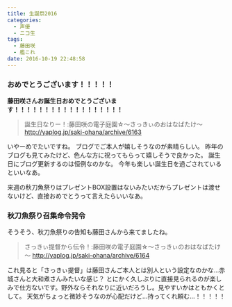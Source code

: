 ```yaml
---
title: 生誕祭2016
categories:
  - 声優
  - ニコ生
tags:
  - 藤田咲
  - 艦これ
date: 2016-10-19 22:48:58
---
```

### おめでとうございます！！！！！

**藤田咲さんお誕生日おめでとうございます！！！！！！！！！！！！！！！！！！**
<!-- more -->
> 誕生日なりー！:藤田咲の電子庭園☆～さっきぃのおはなばたけ～
http://yaplog.jp/saki-ohana/archive/6163

いやーめでたいですね。
ブログでご本人が嬉しそうなのが素晴らしい。
昨年のブログも見てみたけど、色んな方に祝ってもらって嬉しそうで良かった。
誕生日にブログ更新するのは恒例なのかな。
今年も楽しい誕生日を過ごされているといいなあ。

来週の秋刀魚祭りはプレゼントBOX設置はないみたいだからプレゼントは渡せないけど、直接おめでとうって言えたらいいなあ。

### 秋刀魚祭り召集命令発令

そうそう、秋刀魚祭りの告知も藤田さんから来てましたね。

> さっきぃ提督から伝令！:藤田咲の電子庭園☆～さっきぃのおはなばたけ～
http://yaplog.jp/saki-ohana/archive/6164

これ見ると「さっきぃ提督」は藤田さんご本人とは別人という設定なのかな…赤城さんと大和煮さんみたいな感じ？
とにかく久しぶりに直接見られるのが楽しみで仕方ないです。野外ならそれなりに近いだろうし。見やすいかはともかくとして。
天気がちょっと微妙そうなのが心配だけど…持ってくれ頼む…！！！！！
